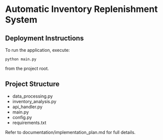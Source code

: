 # Automatic Inventory Replenishment System

## Deployment Instructions

To run the application, execute:

```
python main.py
```

from the project root.

## Project Structure
- data_processing.py
- inventory_analysis.py
- api_handler.py
- main.py
- config.py
- requirements.txt

Refer to documentation/implementation_plan.md for full details.